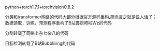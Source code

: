 python+torch1.7.1+torchvision0.8.2

分类和transformer网络的代码大部分根据官方源码重构,简而言之就是说人话了；数据读取，训练，预测程序重构了B站霹雳吧啦Wz的代码

分割转载了网络上杂七杂八的代码

目标检测转载了B站Bubbliiiing的代码
